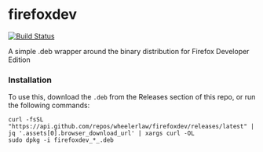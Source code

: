 # firefoxdev

[![Build Status](https://travis-ci.org/wheelerlaw/firefoxdev.svg?branch=master)](https://travis-ci.org/wheelerlaw/firefoxdev)

A simple .deb wrapper around the binary distribution for Firefox Developer Edition

### Installation

To use this, download the `.deb` from the Releases section of this repo, or run the following commands:

```
curl -fsSL "https://api.github.com/repos/wheelerlaw/firefoxdev/releases/latest" | jq '.assets[0].browser_download_url' | xargs curl -OL
sudo dpkg -i firefoxdev_*_.deb
```
